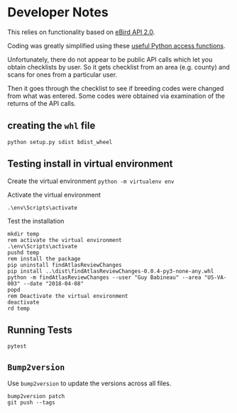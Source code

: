 # Developer Notes

This relies on functionality based on [eBird API 2.0](https://documenter.getpostman.com/view/664302/S1ENwy59?version=latest).

Coding was greatly simplified using these [useful Python access functions](https://github.com/ProjectBabbler/ebird-api).

Unfortunately, there do not appear to be public API calls which let you obtain checklists by user. So it gets checklist from an area (e.g. county) and scans for ones from a particular user.

Then it goes through the checklist to see if breeding codes were changed from what was entered. Some codes were obtained via examination of the returns of the API calls.

## creating the `whl` file

`python setup.py sdist bdist_wheel`

## Testing install in virtual environment

Create the virtual environment
`python -m virtualenv env`

Activate the virtual environment

`.\env\Scripts\activate`

Test the installation

```batch
mkdir temp
rem activate the virtual environment
.\env\Scripts\activate
pushd temp
rem install the package
pip uninstall findAtlasReviewChanges
pip install ..\dist\findAtlasReviewChanges-0.0.4-py3-none-any.whl
python -m findAtlasReviewChanges --user "Guy Babineau" --area "US-VA-003" --date "2018-04-08"
popd
rem Deactivate the virtual environment
deactivate
rd temp
```

## Running Tests

`pytest`

## `Bump2version`

Use `bump2version` to update the versions across all files.

```batch
bump2version patch
git push --tags
```

